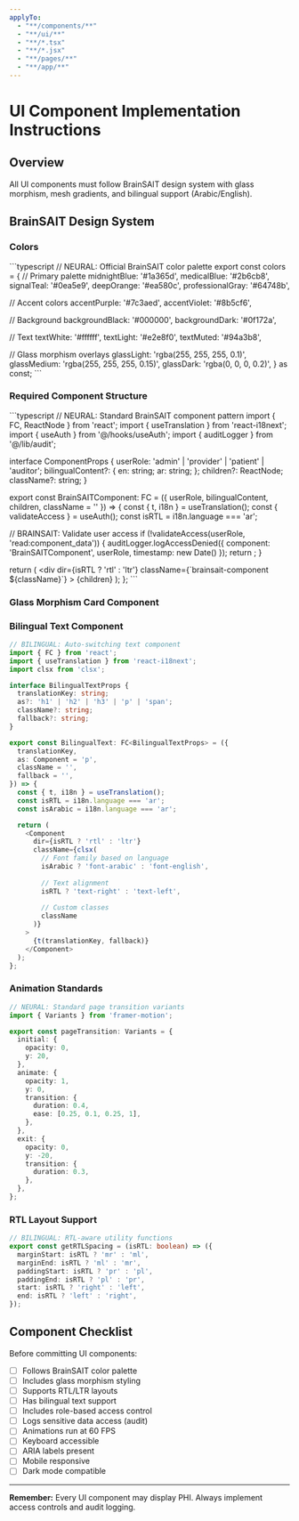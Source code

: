 ```yaml
---
applyTo:
  - "**/components/**"
  - "**/ui/**"
  - "**/*.tsx"
  - "**/*.jsx"
  - "**/pages/**"
  - "**/app/**"
---
```


# UI Component Implementation Instructions

## Overview
All UI components must follow BrainSAIT design system with glass morphism, mesh gradients, and bilingual support (Arabic/English).

## BrainSAIT Design System

### Colors
\`\`\`typescript
// NEURAL: Official BrainSAIT color palette
export const colors = {
  // Primary palette
  midnightBlue: '#1a365d',
  medicalBlue: '#2b6cb8',
  signalTeal: '#0ea5e9',
  deepOrange: '#ea580c',
  professionalGray: '#64748b',
  
  // Accent colors
  accentPurple: '#7c3aed',
  accentViolet: '#8b5cf6',
  
  // Background
  backgroundBlack: '#000000',
  backgroundDark: '#0f172a',
  
  // Text
  textWhite: '#ffffff',
  textLight: '#e2e8f0',
  textMuted: '#94a3b8',
  
  // Glass morphism overlays
  glassLight: 'rgba(255, 255, 255, 0.1)',
  glassMedium: 'rgba(255, 255, 255, 0.15)',
  glassDark: 'rgba(0, 0, 0, 0.2)',
} as const;
\`\`\`

### Required Component Structure

\`\`\`typescript
// NEURAL: Standard BrainSAIT component pattern
import { FC, ReactNode } from 'react';
import { useTranslation } from 'react-i18next';
import { useAuth } from '@/hooks/useAuth';
import { auditLogger } from '@/lib/audit';

interface ComponentProps {
  userRole: 'admin' | 'provider' | 'patient' | 'auditor';
  bilingualContent?: {
    en: string;
    ar: string;
  };
  children?: ReactNode;
  className?: string;
}

export const BrainSAITComponent: FC<ComponentProps> = ({
  userRole,
  bilingualContent,
  children,
  className = ''
}) => {
  const { t, i18n } = useTranslation();
  const { validateAccess } = useAuth();
  const isRTL = i18n.language === 'ar';
  
  // BRAINSAIT: Validate user access
  if (!validateAccess(userRole, 'read:component_data')) {
    auditLogger.logAccessDenied({
      component: 'BrainSAITComponent',
      userRole,
      timestamp: new Date()
    });
    return <UnauthorizedView />;
  }
  
  return (
    <div 
      dir={isRTL ? 'rtl' : 'ltr'}
      className={\`brainsait-component \${className}\`}
    >
      {children}
    </div>
  );
};
\`\`\`

### Glass Morphism Card Component


### Bilingual Text Component

```typescript
// BILINGUAL: Auto-switching text component
import { FC } from 'react';
import { useTranslation } from 'react-i18next';
import clsx from 'clsx';

interface BilingualTextProps {
  translationKey: string;
  as?: 'h1' | 'h2' | 'h3' | 'p' | 'span';
  className?: string;
  fallback?: string;
}

export const BilingualText: FC<BilingualTextProps> = ({
  translationKey,
  as: Component = 'p',
  className = '',
  fallback = '',
}) => {
  const { t, i18n } = useTranslation();
  const isRTL = i18n.language === 'ar';
  const isArabic = i18n.language === 'ar';

  return (
    <Component
      dir={isRTL ? 'rtl' : 'ltr'}
      className={clsx(
        // Font family based on language
        isArabic ? 'font-arabic' : 'font-english',
        
        // Text alignment
        isRTL ? 'text-right' : 'text-left',
        
        // Custom classes
        className
      )}
    >
      {t(translationKey, fallback)}
    </Component>
  );
};
```

### Animation Standards

```typescript
// NEURAL: Standard page transition variants
import { Variants } from 'framer-motion';

export const pageTransition: Variants = {
  initial: {
    opacity: 0,
    y: 20,
  },
  animate: {
    opacity: 1,
    y: 0,
    transition: {
      duration: 0.4,
      ease: [0.25, 0.1, 0.25, 1],
    },
  },
  exit: {
    opacity: 0,
    y: -20,
    transition: {
      duration: 0.3,
    },
  },
};
```

### RTL Layout Support

```typescript
// BILINGUAL: RTL-aware utility functions
export const getRTLSpacing = (isRTL: boolean) => ({
  marginStart: isRTL ? 'mr' : 'ml',
  marginEnd: isRTL ? 'ml' : 'mr',
  paddingStart: isRTL ? 'pr' : 'pl',
  paddingEnd: isRTL ? 'pl' : 'pr',
  start: isRTL ? 'right' : 'left',
  end: isRTL ? 'left' : 'right',
});
```

## Component Checklist

Before committing UI components:

- [ ] Follows BrainSAIT color palette
- [ ] Includes glass morphism styling
- [ ] Supports RTL/LTR layouts
- [ ] Has bilingual text support
- [ ] Includes role-based access control
- [ ] Logs sensitive data access (audit)
- [ ] Animations run at 60 FPS
- [ ] Keyboard accessible
- [ ] ARIA labels present
- [ ] Mobile responsive
- [ ] Dark mode compatible

---

**Remember:** Every UI component may display PHI. Always implement access controls and audit logging.

